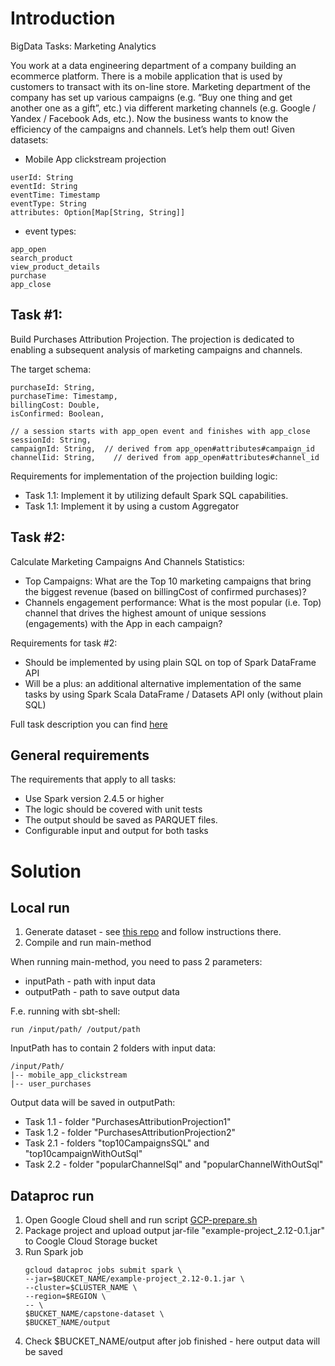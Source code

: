 # Introduction

BigData Tasks: Marketing Analytics

You work at a data engineering department of a company building an ecommerce platform. There is a mobile application that is used by customers to transact with its on-line store. Marketing department of the company has set up various campaigns (e.g. “Buy one thing and get another one as a gift”, etc.)  via different marketing channels (e.g. Google / Yandex / Facebook Ads, etc.).
Now the business wants to know the efficiency of the campaigns and channels.
Let’s help them out!
Given datasets:

- Mobile App clickstream projection
```
userId: String
eventId: String
eventTime: Timestamp
eventType: String
attributes: Option[Map[String, String]]
```
   - event types:
```
app_open
search_product
view_product_details
purchase 
app_close
```

## Task #1:

Build Purchases Attribution Projection. The projection is dedicated to enabling a subsequent analysis of marketing campaigns and channels. 

The target schema:

```
purchaseId: String,
purchaseTime: Timestamp,
billingCost: Double,
isConfirmed: Boolean,

// a session starts with app_open event and finishes with app_close 
sessionId: String,
campaignId: String,  // derived from app_open#attributes#campaign_id
channelIid: String,    // derived from app_open#attributes#channel_id
```
Requirements for implementation of the projection building logic:
- Task 1.1: Implement it by utilizing default Spark SQL capabilities.
- Task 1.1: Implement it by using a custom Aggregator

## Task #2:
Calculate Marketing Campaigns And Channels Statistics: 
 - Top Campaigns:  What are the Top 10 marketing campaigns that bring the biggest revenue (based on billingCost of confirmed purchases)?
 - Channels engagement performance: What is the most popular (i.e. Top) channel that drives the highest amount of unique sessions (engagements)  with the App in each campaign?

Requirements for task #2:
- Should be implemented by using plain SQL on top of Spark DataFrame API
- Will be a plus: an additional alternative implementation of the same tasks by using Spark Scala DataFrame / Datasets  API only (without plain SQL)

Full task description you can find [here](
https://docs.google.com/document/d/e/2PACX-1vTnYKo-FpJQ2GL_YgVIfZeTMiu5bnnH-aTbBaOyxdzl43T2zm5nhe4YYPd7c44xItTk8Ot8teVfuFqf/pub)

## General requirements

The requirements that apply to all tasks:
- Use Spark version 2.4.5 or higher
- The logic should be covered with unit tests
- The output should be saved as PARQUET files.
- Configurable input and output for both tasks

# Solution 

## Local run

1. Generate dataset - see [this repo](https://github.com/gridu/INTRO_SPARK-SCALA_FOR_STUDENTS) and follow instructions there.
2. Compile and run main-method 

When running main-method, you need to pass 2 parameters:
* inputPath - path with input data
* outputPath - path to save output data

F.e. running with sbt-shell:
```
run /input/path/ /output/path
```
InputPath has to contain 2 folders with input data:
```
/input/Path/
|-- mobile_app_clickstream
|-- user_purchases
```

Output data will be saved in outputPath:
* Task 1.1 - folder "PurchasesAttributionProjection1"
* Task 1.2 - folder "PurchasesAttributionProjection2"
* Task 2.1 - folders "top10CampaignsSQL" and "top10campaignWithOutSql"
* Task 2.2 - folder "popularChannelSql" and "popularChannelWithOutSql"


## Dataproc run

1. Open Google Cloud shell and run script [GCP-prepare.sh](GCP-prepare.sh)
2. Package project and upload output jar-file "example-project_2.12-0.1.jar" to Coogle Cloud Storage bucket 
3. Run Spark job
   ```
   gcloud dataproc jobs submit spark \
   --jar=$BUCKET_NAME/example-project_2.12-0.1.jar \
   --cluster=$CLUSTER_NAME \
   --region=$REGION \
   -- \
   $BUCKET_NAME/capstone-dataset \
   $BUCKET_NAME/output
   ```
4. Check $BUCKET_NAME/output after job finished - here output data will be saved 
